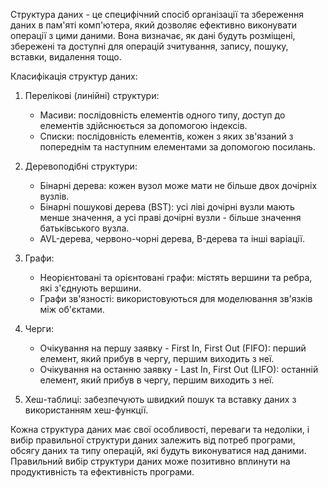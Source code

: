 Структура даних - це специфічний спосіб організації та збереження даних в пам'яті комп'ютера, який дозволяє ефективно виконувати операції з цими даними. Вона визначає, як дані будуть розміщені, збережені та доступні для операцій зчитування, запису, пошуку, вставки, видалення тощо.

Класифікація структур даних:

1. Перелікові (линійні) структури:
   - Масиви: послідовність елементів одного типу, доступ до елементів здійснюється за допомогою індексів.
   - Списки: послідовність елементів, кожен з яких зв'язаний з попереднім та наступним елементами за допомогою посилань.

2. Деревоподібні структури:
   - Бінарні дерева: кожен вузол може мати не більше двох дочірніх вузлів.
   - Бінарні пошукові дерева (BST): усі ліві дочірні вузли мають менше значення, а усі праві дочірні вузли - більше значення батьківського вузла.
   - AVL-дерева, червоно-чорні дерева, B-дерева та інші варіації.

3. Графи:
   - Неорієнтовані та орієнтовані графи: містять вершини та ребра, які з'єднують вершини.
   - Графи зв'язності: використовуються для моделювання зв'язків між об'єктами.

4. Черги:
   - Очікування на першу заявку - First In, First Out (FIFO): перший елемент, який прибув в чергу, першим виходить з неї.
   - Очікування на останню заявку - Last In, First Out (LIFO): останній елемент, який прибув в чергу, першим виходить з неї.

5. Хеш-таблиці: забезпечують швидкий пошук та вставку даних з використанням хеш-функції.

Кожна структура даних має свої особливості, переваги та недоліки, і вибір правильної структури даних залежить від потреб програми, обсягу даних та типу операцій, які будуть виконуватися над даними. Правильний вибір структури даних може позитивно вплинути на продуктивність та ефективність програми.
